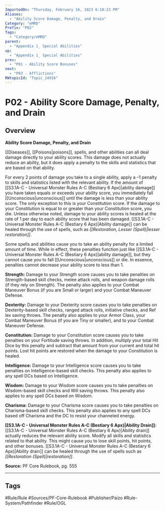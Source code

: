 ```yaml
---
ImportedOn: "Thursday, February 16, 2023 6:10:23 PM"
Aliases:
  - "Ability Score Damage, Penalty, and Drain"
Category: "eMRD"
Prefix: "P02"
Tags:
  - "Category/eMRD"
parent:
  - "Appendix 1_ Special Abilities"
up:
  - "Appendix 1_ Special Abilities"
prev:
  - "P01 - Ability Score Bonuses"
next:
  - "P03 - Afflictions"
RWtopicId: "Topic_14916"
---
```

# P02 - Ability Score Damage, Penalty, and Drain
## Overview
**Ability Score Damage, Penalty, and Drain**

[[Diseases]], [[Poisons|poisons]], spells, and other abilities can all deal damage directly to your ability scores. This damage does not actually reduce an ability, but it does apply a penalty to the skills and statistics that are based on that ability.

For every 2 points of damage you take to a single ability, apply a –1 penalty to skills and statistics listed with the relevant ability. If the amount of [[S3.1A-C - Universal Monster Rules A-C (Bestiary 6 Apx)|ability damage]] you have taken equals or exceeds your ability score, you immediately fall [[Unconscious|unconscious]] until the damage is less than your ability score. The only exception to this is your Constitution score. If the damage to your Constitution is equal to or greater than your Constitution score, you die. Unless otherwise noted, damage to your ability scores is healed at the rate of 1 per day to each ability score that has been damaged. [[S3.1A-C - Universal Monster Rules A-C (Bestiary 6 Apx)|Ability damage]] can be healed through the use of spells, such as *[[Restoration, Lesser (Spell)|lesser restoration]]*.

Some spells and abilities cause you to take an ability penalty for a limited amount of time. While in effect, these penalties function just like [[S3.1A-C - Universal Monster Rules A-C (Bestiary 6 Apx)|ability damage]], but they cannot cause you to fall [[Unconscious|unconscious]] or die. In essence, penalties cannot decrease your ability score to less than 1.

**Strength:** Damage to your Strength score causes you to take penalties on Strength-based skill checks, melee attack rolls, and weapon damage rolls (if they rely on Strength). The penalty also applies to your Combat Maneuver Bonus (if you are Small or larger) and your Combat Maneuver Defense.

**Dexterity:** Damage to your Dexterity score causes you to take penalties on Dexterity-based skill checks, ranged attack rolls, initiative checks, and Ref lex saving throws. The penalty also applies to your Armor Class, your Combat Maneuver Bonus (if you are Tiny or smaller), and to your Combat Maneuver Defense.

**Constitution:** Damage to your Constitution score causes you to take penalties on your Fortitude saving throws. In addition, multiply your total Hit Dice by this penalty and subtract that amount from your current and total hit points. Lost hit points are restored when the damage to your Constitution is healed.

**Intelligence:** Damage to your Intelligence score causes you to take penalties on Intelligence-based skill checks. This penalty also applies to any spell DCs based on Intelligence.

**Wisdom:** Damage to your Wisdom score causes you to take penalties on Wisdom-based skill checks and Will saving throws. This penalty also applies to any spell DCs based on Wisdom.

**Charisma:** Damage to your Charisma score causes you to take penalties on Charisma-based skill checks. This penalty also applies to any spell DCs based off Charisma and the DC to resist your channeled energy.

**[[S3.1A-C - Universal Monster Rules A-C (Bestiary 6 Apx)|Ability Drain]]:** [[S3.1A-C - Universal Monster Rules A-C (Bestiary 6 Apx)|Ability drain]] actually reduces the relevant ability score. Modify all skills and statistics related to that ability. This might cause you to lose skill points, hit points, and other bonuses. [[S3.1A-C - Universal Monster Rules A-C (Bestiary 6 Apx)|Ability drain]] can be healed through the use of spells such as *[[Restoration (Spell)|restoration]]*.

**Source:** PF Core Rulebook, pg. 555


---
## Tags
#Rule/Rule #Sources/PF-Core-Rulebook #Publisher/Paizo #Rule-System/Pathfinder #Rule/OGL

